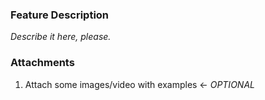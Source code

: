 ### Feature Description

*Describe it here, please.*

### Attachments
1) Attach some images/video with examples ← *OPTIONAL*